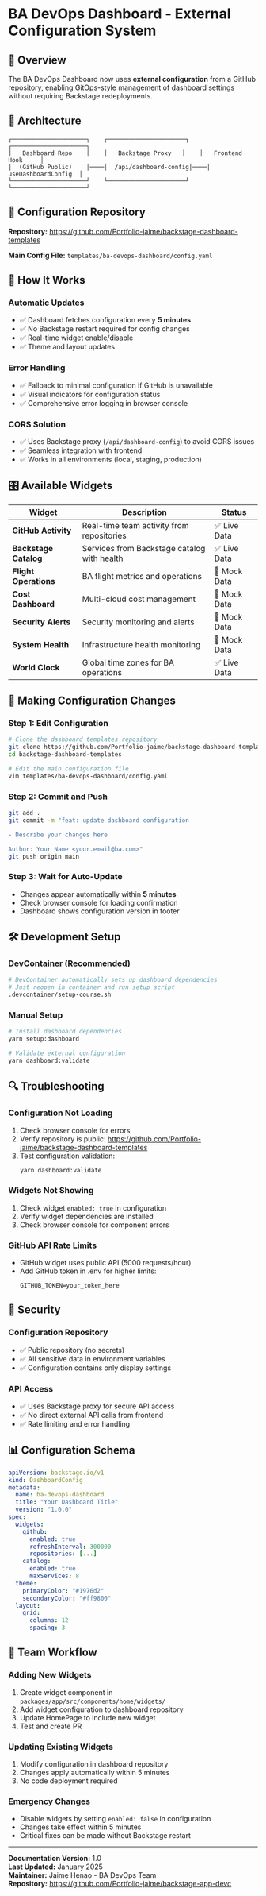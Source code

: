 # BA DevOps Dashboard - External Configuration System

## 🎯 Overview

The BA DevOps Dashboard now uses **external configuration** from a GitHub repository, enabling GitOps-style management of dashboard settings without requiring Backstage redeployments.

## 📁 Architecture

```
┌─────────────────────┐    ┌──────────────────────┐    ┌─────────────────────┐
│   Dashboard Repo    │    │   Backstage Proxy   │    │   Frontend Hook     │
│  (GitHub Public)    │────│  /api/dashboard-config│────│ useDashboardConfig  │
└─────────────────────┘    └──────────────────────┘    └─────────────────────┘
```

## 🔧 Configuration Repository

**Repository:** https://github.com/Portfolio-jaime/backstage-dashboard-templates

**Main Config File:** `templates/ba-devops-dashboard/config.yaml`

## 🚀 How It Works

### **Automatic Updates**
- ✅ Dashboard fetches configuration every **5 minutes**
- ✅ No Backstage restart required for config changes
- ✅ Real-time widget enable/disable
- ✅ Theme and layout updates

### **Error Handling**
- ✅ Fallback to minimal configuration if GitHub is unavailable
- ✅ Visual indicators for configuration status
- ✅ Comprehensive error logging in browser console

### **CORS Solution**
- ✅ Uses Backstage proxy (`/api/dashboard-config`) to avoid CORS issues
- ✅ Seamless integration with frontend
- ✅ Works in all environments (local, staging, production)

## 🎛️ Available Widgets

| Widget | Description | Status |
|--------|-------------|---------|
| **GitHub Activity** | Real-time team activity from repositories | ✅ Live Data |
| **Backstage Catalog** | Services from Backstage catalog with health | ✅ Live Data |
| **Flight Operations** | BA flight metrics and operations | 🔄 Mock Data |
| **Cost Dashboard** | Multi-cloud cost management | 🔄 Mock Data |
| **Security Alerts** | Security monitoring and alerts | 🔄 Mock Data |
| **System Health** | Infrastructure health monitoring | 🔄 Mock Data |
| **World Clock** | Global time zones for BA operations | ✅ Live Data |

## 📝 Making Configuration Changes

### **Step 1: Edit Configuration**
```bash
# Clone the dashboard templates repository
git clone https://github.com/Portfolio-jaime/backstage-dashboard-templates.git
cd backstage-dashboard-templates

# Edit the main configuration file
vim templates/ba-devops-dashboard/config.yaml
```

### **Step 2: Commit and Push**
```bash
git add .
git commit -m "feat: update dashboard configuration

- Describe your changes here

Author: Your Name <your.email@ba.com>"
git push origin main
```

### **Step 3: Wait for Auto-Update**
- Changes appear automatically within **5 minutes**
- Check browser console for loading confirmation
- Dashboard shows configuration version in footer

## 🛠️ Development Setup

### **DevContainer (Recommended)**
```bash
# DevContainer automatically sets up dashboard dependencies
# Just reopen in container and run setup script
.devcontainer/setup-course.sh
```

### **Manual Setup**
```bash
# Install dashboard dependencies
yarn setup:dashboard

# Validate external configuration
yarn dashboard:validate
```

## 🔍 Troubleshooting

### **Configuration Not Loading**
1. Check browser console for errors
2. Verify repository is public: https://github.com/Portfolio-jaime/backstage-dashboard-templates
3. Test configuration validation:
   ```bash
   yarn dashboard:validate
   ```

### **Widgets Not Showing**
1. Check widget `enabled: true` in configuration
2. Verify widget dependencies are installed
3. Check browser console for component errors

### **GitHub API Rate Limits**
- GitHub widget uses public API (5000 requests/hour)
- Add GitHub token in .env for higher limits:
  ```
  GITHUB_TOKEN=your_token_here
  ```

## 🔐 Security

### **Configuration Repository**
- ✅ Public repository (no secrets)
- ✅ All sensitive data in environment variables
- ✅ Configuration contains only display settings

### **API Access**
- ✅ Uses Backstage proxy for secure API access
- ✅ No direct external API calls from frontend
- ✅ Rate limiting and error handling

## 📊 Configuration Schema

```yaml
apiVersion: backstage.io/v1
kind: DashboardConfig
metadata:
  name: ba-devops-dashboard
  title: "Your Dashboard Title"
  version: "1.0.0"
spec:
  widgets:
    github:
      enabled: true
      refreshInterval: 300000
      repositories: [...]
    catalog:
      enabled: true
      maxServices: 8
  theme:
    primaryColor: "#1976d2"
    secondaryColor: "#ff9800"
  layout:
    grid:
      columns: 12
      spacing: 3
```

## 🚀 Team Workflow

### **Adding New Widgets**
1. Create widget component in `packages/app/src/components/home/widgets/`
2. Add widget configuration to dashboard repository
3. Update HomePage to include new widget
4. Test and create PR

### **Updating Existing Widgets**
1. Modify configuration in dashboard repository
2. Changes apply automatically within 5 minutes
3. No code deployment required

### **Emergency Changes**
- Disable widgets by setting `enabled: false` in configuration
- Changes take effect within 5 minutes
- Critical fixes can be made without Backstage restart

---

**Documentation Version:** 1.0  
**Last Updated:** January 2025  
**Maintainer:** Jaime Henao - BA DevOps Team  
**Repository:** https://github.com/Portfolio-jaime/backstage-app-devc
